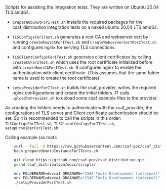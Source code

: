 Scripts for assisting the Integration tests. They are written on Ubuntu 20.04 TLS amd64.

- `prepareUbunutForITest.sh` installs the required packages for the csaf_distribution integration tests on a naked ubuntu 20.04 LTS amd64.

- `TLSConfigsForITest.sh` generates a root CA and webserver cert by running `createRootCAForITest.sh` and `createWebserverCertForITest.sh`
and configures nginx for serving TLS connections.

- `TLSClientConfigsForITest.sh` generates client certificates by calling `createCCForITest.sh` which uses the root certificate initialized before with `createRootCAForITest.sh`. It configures nginx to enable the authentication with client certificate. (This assumes that the same folder name is used to create the root certificate)

- `setupProviderForITest.sh` builds the csaf_provider, writes the required nginx configurations and create the initial folders. IT calls `uploadToProvider.sh` to upload some csaf example files to the provider.

As creating the folders needs to authenticate with the csaf_provider, the configurations of TLS server and Client certificate authentication should be set. So it is recommended to call the scripts in this order: `TLSConfigsForITest.sh`, `TLSClientConfigsForITest.sh`, `setupProviderForITest.sh`

Calling example (as root):
``` bash
    curl --fail -O https://raw.githubusercontent.com/csaf-poc/csaf_distribution/main/docs/scripts/prepareUbuntuInstanceForITests.sh
    bash prepareUbuntuInstanceForITests.sh

    git clone https://github.com/csaf-poc/csaf_distribution.git
    pushd csaf_distribution/docs/scripts/

    env FOLDERNAME=devca1 ORGANAME="CSAF Tools Development (internal)" ./TLSConfigsForITest.sh
    env FOLDERNAME=devca1 ORGANAME="CSAF Tools Development (internal)" ./TLSClientConfigsForITest.sh
    ./setupProviderForITest.sh
```
